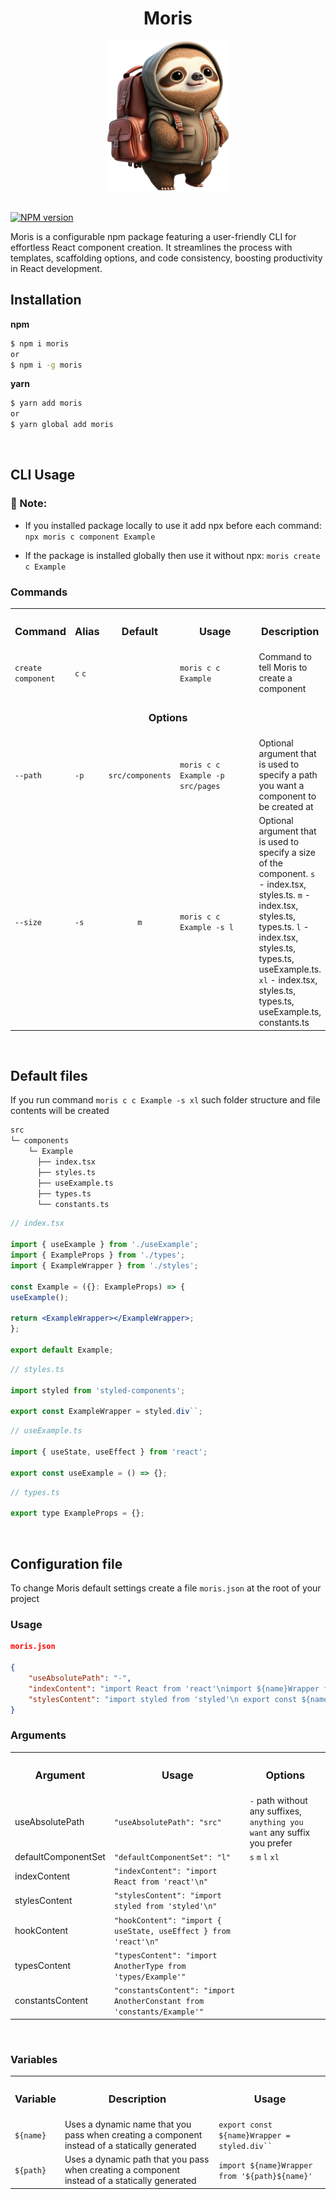 <h1 align='center'><b>Moris</b></h1>

<div align='center'>
<img height='240px' src='images/moris.png' alt='moris' />
</div>

</br>

[![NPM version][npm-image]][npm-url]

[npm-image]: https://img.shields.io/npm/v/moris.svg
[npm-url]: http://npmjs.org/package/moris

Moris is a configurable npm package featuring a user-friendly CLI for effortless React component creation. It streamlines the process with templates, scaffolding options, and code consistency, boosting productivity in React development.

<h2><b>Installation</b></h2>

**npm**

```bash
$ npm i moris
or
$ npm i -g moris
```

**yarn**

```bash
$ yarn add moris
or
$ yarn global add moris
```

</br>

<h2><b>CLI Usage</b></h2>

<h3>🚨 Note:</h3>

- If you installed package locally to use it add npx before each command: <code>npx moris c component Example</code>

- If the package is installed globally then use it without npx: <code>moris create c Example</code>

<h3><b>Commands</b></h3>

<table>
  <tr>
    <th><h3><b>Command</b></h3></th>
    <th><h3><b>Alias</b></h3></th>
    <th><h3><b>Default</b></h3></th>
    <th width='26%'><h3><b>Usage</b></h3></th>
    <th><h3><b>Description</b></h3></th>
  </tr>
  <tr>
    <td><code>create component</code></td>
    <td><code>c</code> <code>c</code></td>
    <td></td>
    <td><code>moris c c Example</code></td>
    <td>Command to tell Moris to create a component</td>
  </tr>
  <tr>
    <td colspan='5' align='center'><h3><b>Options</b></h3></td>
  </tr>
  <tr>
    <td><code>--path</code></td>
    <td><code>-p</code></td>
    <td><code>src/components</code></td>
    <td><code>moris c c Example -p src/pages</code></td>
    <td>Optional argument that is used to specify a path you want a component to be created at</td>
  </tr>
  <tr>
    <td><code>--size</code></td>
    <td><code>-s</code></td>
    <td align='center'><code>m</code></td>
    <td><code>moris c c Example -s l</code></td>
    <td>Optional argument that is used to specify a size of the component. <code>s</code> - index.tsx, styles.ts. <code>m</code> -  index.tsx, styles.ts, types.ts. <code>l</code> - index.tsx, styles.ts, types.ts, useExample.ts. <code>xl</code> - index.tsx, styles.ts, types.ts, useExample.ts, constants.ts</td>
  </tr>
</table>

</br>

<h2><b>Default files</b></h2>

If you run command <code>moris c c Example -s xl</code> such folder structure and file contents will be created

```bash
src
└─ components
    └─ Example
      ├── index.tsx
      ├── styles.ts
      ├── useExample.ts
      ├── types.ts
      └── constants.ts
```

```jsx
// index.tsx 

import { useExample } from './useExample';
import { ExampleProps } from './types';
import { ExampleWrapper } from './styles';

const Example = ({}: ExampleProps) => {
useExample();

return <ExampleWrapper></ExampleWrapper>;
};

export default Example;
```

```jsx
// styles.ts

import styled from 'styled-components';

export const ExampleWrapper = styled.div``;
```

```jsx
// useExample.ts

import { useState, useEffect } from 'react';

export const useExample = () => {};
```

```jsx
// types.ts

export type ExampleProps = {};
```

</br>

<h2><b>Configuration file</b></h2>


To change Moris default settings create a file <code>moris.json</code> at the root of your project

<h3><b>Usage</b></h3>

```json
moris.json

{
    "useAbsolutePath": "-",
    "indexContent": "import React from 'react'\nimport ${name}Wrapper from '${path}${name}'\n",
    "stylesContent": "import styled from 'styled'\n export const ${name}Wrapper = styled.div``\n"
}
```

<h3><b>Arguments</b></h3>

<table>
  <tr>
    <th><h3><b>Argument</b></h3></th>
    <th><h3><b>Usage</b></h3></th>
    <th><h3><b>Options</b></h3></th>
  </tr>
  <tr>
    <td>useAbsolutePath</td>
    <td><code>"useAbsolutePath": "src"</code></td>
    <td><code>-</code> path without any suffixes, <code>anything you want</code> any suffix you prefer</td>
  </tr>
  <tr>
    <td>defaultComponentSet</td>
    <td><code>"defaultComponentSet": "l"</code></td>
    <td><code>s</code> <code>m</code> <code>l</code> <code>xl</code></td>
  </tr>
  <tr>
    <td>indexContent</td>
    <td><code>"indexContent": "import React from 'react'\n"</code></td>
  </tr>
  <tr>
    <td>stylesContent</td>
    <td><code>"stylesContent": "import styled from 'styled'\n"</code></td>
  </tr>
  <tr>
    <td>hookContent</td>
    <td><code>"hookContent": "import { useState, useEffect } from 'react'\n"</code></td>
  </tr>
  <tr>
    <td>typesContent</td>
    <td><code>"typesContent": "import AnotherType from 'types/Example'"</code></td>
  </tr>
  <tr>
    <td>constantsContent</td>
    <td><code>"constantsContent": "import AnotherConstant from 'constants/Example'"</code></td>
  </tr>
</table>

</br>

<h3><b>Variables</b></h3>


<table>
  <tr>
    <th><h3><b>Variable</b></h3></th>
    <th><h3><b>Description</b></h3></th>
    <th><h3><b>Usage</b></h3></th>
  </tr>
  <tr>
    <td><code>${name}</code></td>
    <td>Uses a dynamic name that you pass when creating a component instead of a statically generated</td>
    <td><code>export const ${name}Wrapper = styled.div``</code></td>
  </tr>
  <tr>
    <td><code>${path}</code></td>
    <td>Uses a dynamic path that you pass when creating a component instead of a statically generated</td>
    <td><code>import ${name}Wrapper from '${path}${name}'</code></td>
  </tr>
</table>
